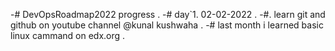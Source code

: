 -# DevOpsRoadmap2022 progress
.
-# day`1. 02-02-2022
.
-#. learn git and github on youtube channel @kunal kushwaha
.
-# last month i learned basic linux cammand on edx.org
.
